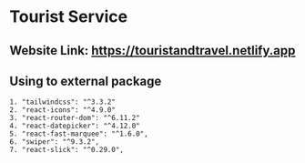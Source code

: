 # Tourist Service

## Website Link: https://touristandtravel.netlify.app

## Using to external package

    1. "tailwindcss": "^3.3.2"
    2. "react-icons": "^4.9.0"
    3. "react-router-dom": "^6.11.2"
    4. "react-datepicker": "^4.12.0"
    5. "react-fast-marquee": "^1.6.0",
    6. "swiper": "^9.3.2",
    7. "react-slick": "^0.29.0",
